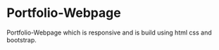 # Portfolio-Webpage
Portfolio-Webpage which is responsive and is build using html css and bootstrap.
